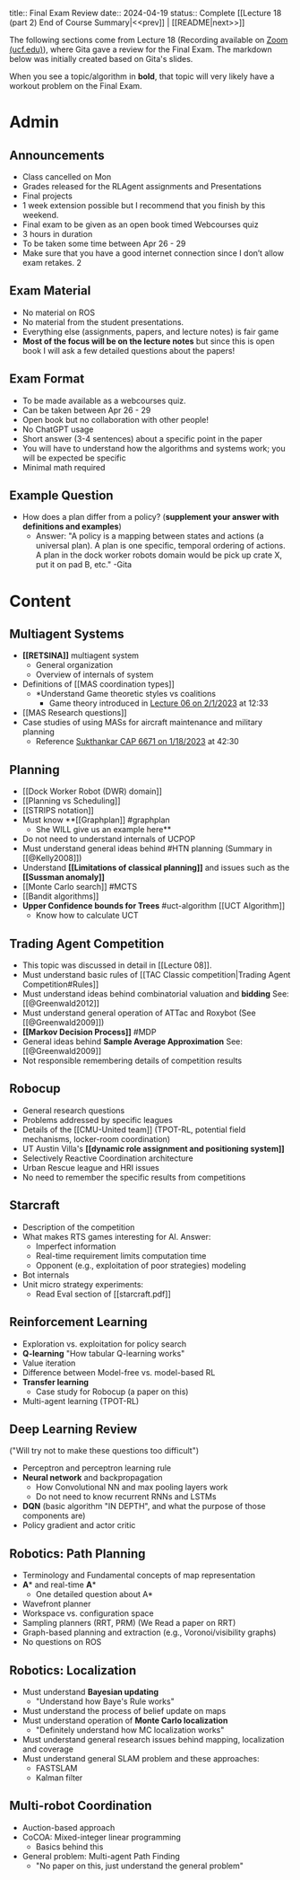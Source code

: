 title:: Final Exam Review
date:: 2024-04-19
status:: Complete
[[Lecture 18 (part 2) End of Course Summary|<<prev]] | [[README|next>>]]

The following sections come from Lecture 18 (Recording available on [Zoom (ucf.edu)](https://webcourses.ucf.edu/courses/1422160/external_tools/305492)), where Gita gave a review for the Final Exam. The markdown below was initially created based on Gita's slides.

When you see a topic/algorithm in **bold**, that topic will very likely have a workout problem on the Final Exam.


# Admin
## Announcements
- Class cancelled on Mon
- Grades released for the RLAgent assignments and Presentations
- Final projects
- 1 week extension possible but I recommend that you finish by this weekend.
- Final exam to be given as an open book timed Webcourses quiz
- 3 hours in duration
- To be taken some time between Apr 26 - 29
- Make sure that you have a good internet connection since I don’t allow exam retakes. 2


## Exam Material
- No material on ROS
- No material from the student presentations.
- Everything else (assignments, papers, and lecture notes) is fair game
- **Most of the focus will be on the lecture notes** but since this is open book I will ask a few detailed questions about the papers!


## Exam Format
- To be made available as a webcourses quiz.
- Can be taken between Apr 26 - 29
- Open book but no collaboration with other people!
- No ChatGPT usage
- Short answer (3-4 sentences) about a specific point in the paper
- You will have to understand how the algorithms and systems work; you will be expected be specific
- Minimal math required


## Example Question
- How does a plan differ from a policy? (**supplement your answer with definitions and examples**)
	- Answer: "A policy is a mapping between states and actions (a universal plan). A plan is one specific, temporal ordering of actions. A plan in the dock worker robots domain would be pick up crate X, put it on pad B, etc." -Gita

# Content

## Multiagent Systems
- **[[RETSINA]]** multiagent system 
	- General organization
	- Overview of internals of system
- Definitions of [[MAS coordination types]]
	- *Understand Game theoretic styles vs coalitions
		- Game theory introduced in [Lecture 06 on 2/1/2023](https://ucf.hosted.panopto.com/Panopto/Pages/Viewer.aspx?id=98c32ed3-2ba8-4378-be4d-af8100e249eb) at 12:33
- [[MAS Research questions]]
- Case studies of using MASs for aircraft maintenance and military planning
	- Reference [Sukthankar CAP 6671 on 1/18/2023](https://ucf.hosted.panopto.com/Panopto/Pages/Viewer.aspx?id=5fa6aa84-0fd1-4c46-a8c2-af8100e2493a) at 42:30

## Planning
- [[Dock Worker Robot (DWR) domain]]
- [[Planning vs Scheduling]]
- [[STRIPS notation]]
- Must know  **[[Graphplan]] #graphplan  
	- She WILL give us an example here**
- Do not need to understand internals of UCPOP
- Must understand general ideas behind #HTN planning (Summary in [[@Kelly2008]])
- Understand **[[Limitations of classical planning]]** and issues such as the **[[Sussman anomaly]]**
- [[Monte Carlo search]] #MCTS
- [[Bandit algorithms]] 
- **Upper Confidence bounds for Trees** #uct-algorithm [[UCT Algorithm]]
	- Know how to calculate UCT

## Trading Agent Competition
- This topic was discussed in detail in [[Lecture 08]]. 
- Must understand basic rules of [[TAC Classic competition|Trading Agent Competition#Rules]]
- Must understand ideas behind combinatorial valuation and **bidding** See: [[@Greenwald2012]]
- Must understand general operation of ATTac and Roxybot (See [[@Greenwald2009]])
- **[[Markov Decision Process]]** #MDP 
- General ideas behind **Sample Average Approximation** See: [[@Greenwald2009]]
- Not responsible remembering details of competition results

## Robocup
- General research questions
- Problems addressed by specific leagues
- Details of the [[CMU-United team]] (TPOT-RL, potential field mechanisms, locker-room coordination)
- UT Austin Villa's **[[dynamic role assignment and positioning system]]**
- Selectively Reactive Coordination architecture
- Urban Rescue league and HRI issues
- No need to remember the specific results from competitions

## Starcraft
- Description of the competition
- What makes RTS games interesting for AI. Answer: 
	- Imperfect information
	- Real-time requirement limits computation time
	- Opponent (e.g., exploitation of poor strategies) modeling
- Bot internals
- Unit micro strategy experiments:
	- Read Eval section of [[starcraft.pdf]]

## Reinforcement Learning
- Exploration vs. exploitation for policy search
- **Q-learning** "How tabular Q-learning works"
- Value iteration
- Difference between Model-free vs. model-based RL
- **Transfer learning**
	- Case study for Robocup (a paper on this)
- Multi-agent learning (TPOT-RL)

## Deep Learning Review
("Will try not to make these questions too difficult")
- Perceptron and perceptron learning rule
- **Neural network** and backpropagation
	- How Convolutional NN and max pooling layers work
	- Do not need to know recurrent RNNs and LSTMs
- **DQN** (basic algorithm "IN DEPTH", and what the purpose of those components are)
- Policy gradient and actor critic

## Robotics: Path Planning
- Terminology and Fundamental concepts of map representation 
- **A*** and real-time **A***
	- One detailed question about A*
- Wavefront planner
- Workspace vs. configuration space
- Sampling planners (RRT, PRM) (We Read a paper on RRT)
- Graph-based planning and extraction (e.g., Voronoi/visibility graphs)
- No questions on ROS

## Robotics: Localization
- Must understand **Bayesian updating**
	- "Understand how Baye's Rule works"
- Must understand the process of belief update on maps
- Must understand operation of **Monte Carlo localization**
	- "Definitely understand how MC localization works"
- Must understand general research issues behind mapping, localization and coverage
- Must understand general SLAM problem and these approaches:
	- FASTSLAM
	- Kalman filter

## Multi-robot Coordination
- Auction-based approach
- CoCOA: Mixed-integer linear programming
	- Basics behind this
- General problem: Multi-agent Path Finding
	- "No paper on this, just understand the general problem"



